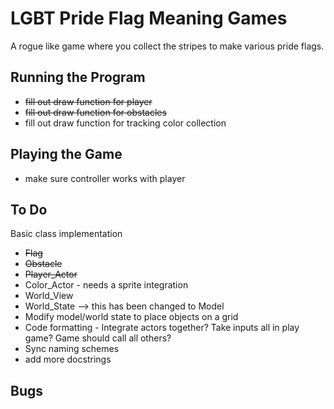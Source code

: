 # LGBT Pride Flag Meaning Games
A rogue like game where you collect the stripes to make various pride flags.

## Running the Program
* ~~fill out draw function for player~~
* ~~fill out draw function for obstacles~~
* fill out draw function for tracking color collection  

## Playing the Game
* make sure controller works with player

## To Do
Basic class implementation
* ~~Flag~~
* ~~Obstacle~~
* ~~Player_Actor~~
* Color_Actor - needs a sprite integration
* World_View
* World_State --> this has been changed to Model
* Modify model/world state to place objects on a grid
* Code formatting - Integrate actors together? Take inputs all in play game? Game should call all others?
* Sync naming schemes
* add more docstrings


## Bugs
